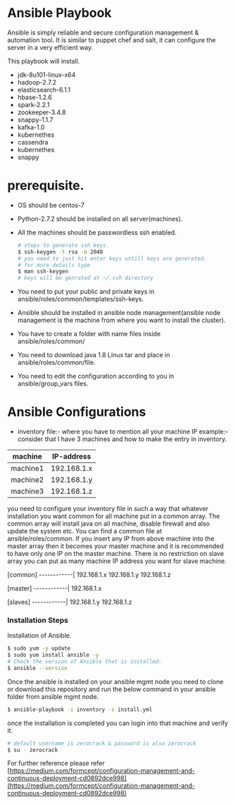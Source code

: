 # Ansible Playbook

Ansible is simply reliable and secure configuration management & automation tool. It is similar to puppet chef and salt, it can configure the server in a very efficient way.

This playbook will install.

  - jdk-8u101-linux-x64
  - hadoop-2.7.2
  - elasticsearch-6.1.1
  - hbase-1.2.6
  - spark-2.2.1
  - zookeeper-3.4.8
  - snappy-1.1.7
  - kafka-1.0
  - kubernethes
  - cassendra
  - kubernethes
  - snappy

# prerequisite.
  - OS should be centos-7
  - Python-2.7.2 should be installed on all server(machines).
  - All the machines should be passwordless ssh enabled.

    ```sh
    # steps to generate ssh keys.
    $ ssh-keygen -t rsa -b 2048
    # you need to just hit enter keys untill keys are generated.
    # for more details type
    $ man ssh-keygen
    # keys will be genrated at ~/.ssh directory
    ```

  - You need to put your public and private keys in ansible/roles/common/templates/ssh-keys.
  - Ansible should be installed in ansible node management(ansible node management is the machine from where you want to install the cluster).
  - You have to create a folder with name files inside ansible/roles/common/
  - You need to download java 1.8 Linux tar and place in ansible/roles/common/file.
  - You need to edit the configuration according to you in ansible/group_vars files.

# Ansible Configurations
- inventory file:- where you have to mention all your machine IP
  example:- consider that I have 3 machines and how to make the entry in inventory.

 machine  | IP-address 
 -------- |--------------
 machine1 | 192.168.1.x 
 machine2 | 192.168.1.y 
 machine3 | 192.168.1.z 

you need to configure your inventory file in such a way that whatever installation you want common for all machine put in a common array. The common array will install java on all machine, disable firewall and also update the system etc. You can find a common file at ansible/roles/common. If you insert any IP from above machine into the master array then it becomes your master machine and it is recommended to have only one IP on the master machine. There is no restriction on slave array you can put as many machine IP address you want for slave machine.

[common]
------------|
192.168.1.x
192.168.1.y
192.168.1.z

[master]
------------|
192.168.1.x
 
[slaves]
------------|
192.168.1.y 
192.168.1.z 


### Installation Steps
Installation of Ansible.
```sh
$ sudo yum -y update
$ sudo yum install ansible -y
# Check the version of Ansible that is installed:
$ ansible --version
```
Once the ansible is installed on your ansible mgmt node you need to clone or download this repository and run the below command in your ansible folder from ansible mgmt node.

```sh
$ ansible-playbook -i inventory -s install.yml
```
once the installation is completed you can login into that machine and verify it.
```sh
# default username is zerocrack & password is also zerocrack
$ su - zerocrack
```
For further reference please refer [https://medium.com/formcept/configuration-management-and-continuous-deployment-cd0892dce998](https://medium.com/formcept/configuration-management-and-continuous-deployment-cd0892dce998)

